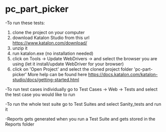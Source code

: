 # pc_part_picker

-To run these tests: 
1. clone the project on your computer
2. download Katalon Studio from this url https://www.katalon.com/download/
3. unzip it
4. run katalon.exe (no installation needed)
5. click on Tools -> Update WebDrivers -> and select the browser you are using (let it install/update WebDriver for your browser)
6. click on 'Open Project' and select the cloned project folder 'pc-part-picker'
More help can be found here 
https://docs.katalon.com/katalon-studio/docs/getting-started.html

-To run test cases individually go to Test Cases -> Web -> Tests and select the test case you would like to run

-To run the whole test suite go to Test Suites and select Sanity_tests and run it

-Reports gets generated when you run a Test Suite and gets stored in the Reports folder
